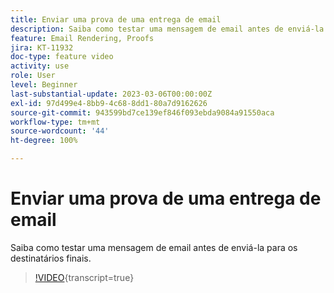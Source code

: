 ```yaml
---
title: Enviar uma prova de uma entrega de email
description: Saiba como testar uma mensagem de email antes de enviá-la para os destinatários finais.
feature: Email Rendering, Proofs
jira: KT-11932
doc-type: feature video
activity: use
role: User
level: Beginner
last-substantial-update: 2023-03-06T00:00:00Z
exl-id: 97d499e4-8bb9-4c68-8dd1-80a7d9162626
source-git-commit: 943599bd7ce139ef846f093ebda9084a91550aca
workflow-type: tm+mt
source-wordcount: '44'
ht-degree: 100%

---
```


# Enviar uma prova de uma entrega de email

Saiba como testar uma mensagem de email antes de enviá-la para os destinatários finais.

>[!VIDEO](https://video.tv.adobe.com/v/3416038/?learn=on){transcript=true}
